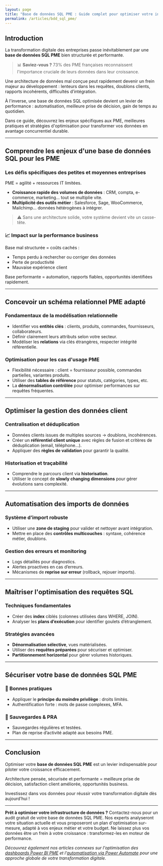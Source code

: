 ```yaml
---
layout: page
title: "Base de données SQL PME : Guide complet pour optimiser votre infrastructure de données en 2025"
permalink: /articles/bdd_sql_pme/
---
```


##  Introduction 

La transformation digitale des entreprises passe inévitablement par une **base de données SQL PME** bien structurée et performante. 

> 📊 **Saviez-vous ?** 73% des PME françaises reconnaissent l'importance cruciale de leurs données dans leur croissance.

Une architecture de données mal conçue peut rapidement devenir un frein majeur au développement : lenteurs dans les requêtes, doublons clients, rapports incohérents, difficultés d’intégration.  

À l'inverse, une base de données SQL optimisée devient un levier de performance : automatisation, meilleure prise de décision, gain de temps au quotidien.

Dans ce guide, découvrez les enjeux spécifiques aux PME, meilleures pratiques et stratégies d'optimisation pour transformer vos données en avantage concurrentiel durable.

---

## Comprendre les enjeux d'une base de données SQL pour les PME

### Les défis spécifiques des petites et moyennes entreprises

PME = agilité + ressources IT limitées.  

- **Croissance rapide des volumes de données** : CRM, compta, e-commerce, marketing… tout se multiplie vite.  
- **Multiplicité des outils métier** : Salesforce, Sage, WooCommerce, Mailchimp… données hétérogènes à intégrer.

> ⚠️ Sans une architecture solide, votre système devient vite un casse-tête.

### 📈 Impact sur la performance business

Base mal structurée = coûts cachés :  
- Temps perdu à rechercher ou corriger des données  
- Perte de productivité  
- Mauvaise expérience client  

Base performante = automation, rapports fiables, opportunités identifiées rapidement.  

---

## Concevoir un schéma relationnel PME adapté

### Fondamentaux de la modélisation relationnelle

- Identifier vos **entités clés** : clients, produits, commandes, fournisseurs, collaborateurs.  
- Définir clairement leurs attributs selon votre secteur.  
- Modéliser les **relations** via clés étrangères, respecter intégrité référentielle.

### Optimisation pour les cas d'usage PME

- Flexibilité nécessaire : client = fournisseur possible, commandes partielles, variantes produits.  
- Utiliser des **tables de référence** pour statuts, catégories, types, etc.  
- La **dénormalisation contrôlée** pour optimiser performances sur requêtes fréquentes.

---

## Optimiser la gestion des données client

### Centralisation et déduplication

- Données clients issues de multiples sources → doublons, incohérences.  
- Créer un **référentiel client unique** avec règles de fusion et critères de déduplication (email, téléphone…).  
- Appliquer des **règles de validation** pour garantir la qualité.

### Historisation et traçabilité

- Comprendre le parcours client via **historisation**.  
- Utiliser le concept de **slowly changing dimensions** pour gérer évolutions sans complexité.

---

## Automatisation des imports de données

### Système d’import robuste

- Utiliser une **zone de staging** pour valider et nettoyer avant intégration.  
- Mettre en place des **contrôles multicouches** : syntaxe, cohérence métier, doublons.

### Gestion des erreurs et monitoring

- Logs détaillés pour diagnostics.  
- Alertes proactives en cas d’erreurs.  
- Mécanismes de **reprise sur erreur** (rollback, rejouer imports).

---

## Maîtriser l'optimisation des requêtes SQL

### Techniques fondamentales

- Créer des **index** ciblés (colonnes utilisées dans WHERE, JOIN).  
- Analyser les **plans d’exécution** pour identifier goulets d’étranglement.

### Stratégies avancées

- **Dénormalisation sélective**, vues matérialisées.  
- Utiliser des **requêtes préparées** pour sécuriser et optimiser.  
- **Partitionnement horizontal** pour gérer volumes historiques.

---

## Sécuriser votre base de données SQL PME

### 🔐 Bonnes pratiques

- Appliquer le **principe du moindre privilège** : droits limités.  
- Authentification forte : mots de passe complexes, MFA.

### 💾 Sauvegardes & PRA

- Sauvegardes régulières et testées.  
- Plan de reprise d’activité adapté aux besoins PME.

---

## Conclusion

Optimiser votre **base de données SQL PME** est un levier indispensable pour piloter votre croissance efficacement.  

Architecture pensée, sécurisée et performante = meilleure prise de décision, satisfaction client améliorée, opportunités business.

Investissez dans vos données pour réussir votre transformation digitale dès aujourd’hui !

---

**Prêt à optimiser votre infrastructure de données ?** Contactez-nous pour un audit gratuit de votre base de données SQL PME. Nos experts analyseront votre situation actuelle et vous proposeront un plan d'optimisation sur-mesure, adapté à vos enjeux métier et votre budget. Ne laissez plus vos données être un frein à votre croissance : transformez-les en moteur de performance.

*Découvrez également nos articles connexes sur l'optimisation des [dashboards Power BI PME](/articles/power-bi-pme.md)
 et l'[automatisation via Power Automate](lien-interne-power-automate) pour une approche globale de votre transformation digitale.*
